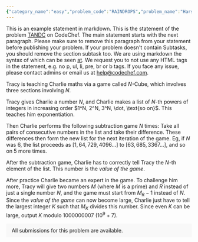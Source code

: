 ```yaml
---
{"category_name":"easy","problem_code":"RAINDROPS","problem_name":"Harshikaa and the Rain","problemComponents":{"constraints":"- $1 \\leq T \\leq 1000$\n- $2 \\leq N \\leq 100000$\n- $1 \\leq U, V \\leq N$\n- $U \\neq V$\n- $1 \\leq M \\leq 100000$\n- $1 \\leq A_i \\leq 10^9$\n- $A$ is strictly increasing\n- Sum of $N$ over all test cases is not more than $5 \\cdot 10^5$\n- Sum of $M$ over all test cases is not more than $4 \\cdot 10^5$\n","constraintsState":true,"subtasks":"","subtasksState":false,"inputFormat":"- The first line of each input contains $T$ - the number of test cases. The test cases then follow.\n- The first line of each test case contains two space-separated integers $N$ and $M$ - the number of nodes on the tree and the number of shake events.\n- $N - 1$ lines follow, each line containing two space-separated integers $U$ and $V$ denoting an edge between node $U$ and $V$ on the tree.\n- The next line contains $M$ space-separated integers $A_1, A_2, \\dots, A_M$ - the timestamp of the shakes.","inputFormatState":true,"outputFormat":"For each test case, output in a single line the number of raindrops on the root **right after** the $M$-th shake.","outputFormatState":true,"sampleTestCases":{"0":{"id":1,"input":"1\n5 2\n2 1\n1 3\n4 3\n3 5\n2 5\n","output":5,"explanation":"- **Test case $1$:** Let\u0027s define an array $R$, where $R_i$ is the number of raindrops on the $i$-th node.\n    - At second $0$, $R = [0, 0, 0, 0, 0]$.\n    - At second $1$, a raindrop fell on all leaves. $R$ becomes $[0, 1, 0, 1, 1]$.\n    - At second $2$,\n        - Firstly, raindrops moved closer to the root, so $R$ becomes $[1, 0, 2, 0, 0]$.\n        - Secondly, a raindrop fell on all leaves, so $R$ becomes $[1, 1, 2, 1, 1]$.\n        - Thirdly, the tree was shook, so every raindrop except the one on root fell. At the end of second $2$, $R = [1, 0, 0, 0, 0]$.\n\n    - At second $3$, new raindrops fell, and $R$ becomes $[1, 1, 0, 1, 1]$.\n    - At second $4$, $R$ becomes $[2, 1, 2, 1, 1]$.\n    - At second $5$,\n        - Firstly, raindrops moved closer to the root, so $R$ becomes $[5, 0, 2, 0, 0]$.\n        - Secondly, a raindrop fell on all leaves, so $R$ becomes $[5, 1, 2, 1, 1]$.\n        - Thirdly, the tree was shook, so every raindrop except the one on root fell. At the end of second $5$, $R = [5, 0, 0, 0, 0]$.\n\nTherefore, at the end there were $5$ drops at the root.","isDeleted":false}}},"video_editorial_url":"https://youtu.be/M1obuYx6ui0","languages_supported":{"0":"CPP14","1":"C","2":"JAVA","3":"PYTH 3.6","4":"CPP17","5":"PYTH","6":"PYP3","7":"CS2","8":"ADA","9":"PYPY","10":"TEXT","11":"PAS fpc","12":"NODEJS","13":"RUBY","14":"PHP","15":"GO","16":"HASK","17":"TCL","18":"PERL","19":"SCALA","20":"LUA","21":"kotlin","22":"BASH","23":"JS","24":"LISP sbcl","25":"rust","26":"PAS gpc","27":"BF","28":"CLOJ","29":"R","30":"D","31":"CAML","32":"FORT","33":"ASM","34":"swift","35":"FS","36":"WSPC","37":"LISP clisp","38":"SQL","39":"SCM guile","40":"PERL6","41":"ERL","42":"CLPS","43":"ICK","44":"NICE","45":"PRLG","46":"ICON","47":"COB","48":"SCM chicken","49":"PIKE","50":"SCM qobi","51":"ST","52":"SQLQ","53":"NEM"},"max_timelimit":1,"source_sizelimit":50000,"problem_author":"vishesh_s","problem_tester":"","date_added":"4-01-2022","tags":{"0":"depth","1":"depth","2":"depth","3":"easy","4":"easy","5":"easy","6":"exun2021","7":"exun2021","8":"exun2021","9":"graphs","10":"graphs","11":"graphs","12":"vishesh_s"},"problem_difficulty_level":"Unavailable","best_tag":"Depth First Search","editorial_url":"https://discuss.codechef.com/problems/RAINDROPS","time":{"view_start_date":1642008600,"submit_start_date":1642008600,"visible_start_date":1642008600,"end_date":1735669800},"is_direct_submittable":false,"problemDiscussURL":"https://discuss.codechef.com/search?q=RAINDROPS","is_proctored":false,"visitedContests":{},"layout":"problem"}
---
```

This is an example statement in markdown. This is the statement of the problem [TANDC](https://codechef.com/problems/TANDC) on CodeChef. The main statement starts with the next paragraph. Please make sure to remove this paragraph from your statement before publishing your problem. If your problem doesn't contain Subtasks, you should remove the section subtask too. We are using markdown the syntax of which can be seen [at](https://github.com/showdownjs/showdown/wiki/Showdown's-Markdown-syntax). We request you to not use any HTML tags in the statement, e.g. no p, ul, li, pre, br or b tags. If you face any issue, please contact admins or email us at help@codechef.com.

Tracy is teaching Charlie maths via a game called $N$-Cube, which involves three sections involving $N$.

Tracy gives Charlie a number $N$, and Charlie makes a list of $N$-th powers of integers in increasing order $1^N, 2^N, 3^N, \dot, \text{so on}$. This teaches him exponentiation.

Then Charlie performs the following subtraction game $N$ times: Take all pairs of consecutive numbers in the list and take their difference. These differences then form the new list for the next iteration of the game. Eg, if $N$ was 6, the list proceeds as $[1, 64, 729, 4096 ... ]$ to $[63, 685, 3367 ...]$, and so on $5$ more times.

After the subtraction game, Charlie has to correctly tell Tracy the $N$-th element of the list. This number is the *value of the game*.

After practice Charlie became an expert in the game. To challenge him more, Tracy will give two numbers $M$ (where $M$ is a prime) and $R$ instead of just a single number $N$, and the game must start from $M_R - 1$ instead of $N$. Since the *value of the game* can now become large, Charlie just have to tell the largest integer $K$ such that $M_K$ divides this number. Since even $K$ can be large, output $K$ modulo 1000000007 ($10^9 + 7$).

<aside style='background: #f8f8f8;padding: 10px 15px;'><div>All submissions for this problem are available.</div></aside>